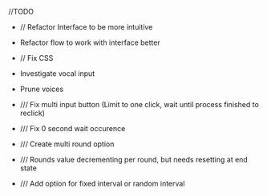 //TODO

- // Refactor Interface to be more intuitive
- Refactor flow to work with interface better
- // Fix CSS
- Investigate vocal input
- Prune voices

- /// Fix multi input button (Limit to one click, wait until process finished to reclick)
- /// Fix 0 second wait occurence
- /// Create multi round option
- /// Rounds value decrementing per round, but needs resetting at end state
- /// Add option for fixed interval or random interval